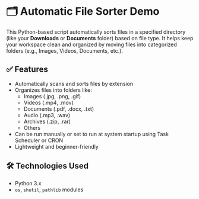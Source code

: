 # 🗂️ Automatic File Sorter Demo

This Python-based script automatically sorts files in a specified directory (like your **Downloads** or **Documents** folder) based on file type. It helps keep your workspace clean and organized by moving files into categorized folders (e.g., Images, Videos, Documents, etc.).

## ✅ Features

- Automatically scans and sorts files by extension
- Organizes files into folders like:
  - Images (.jpg, .png, .gif)
  - Videos (.mp4, .mov)
  - Documents (.pdf, .docx, .txt)
  - Audio (.mp3, .wav)
  - Archives (.zip, .rar)
  - Others
- Can be run manually or set to run at system startup using Task Scheduler or CRON
- Lightweight and beginner-friendly

## 🛠️ Technologies Used

- Python 3.x
- `os`, `shutil`, `pathlib` modules
